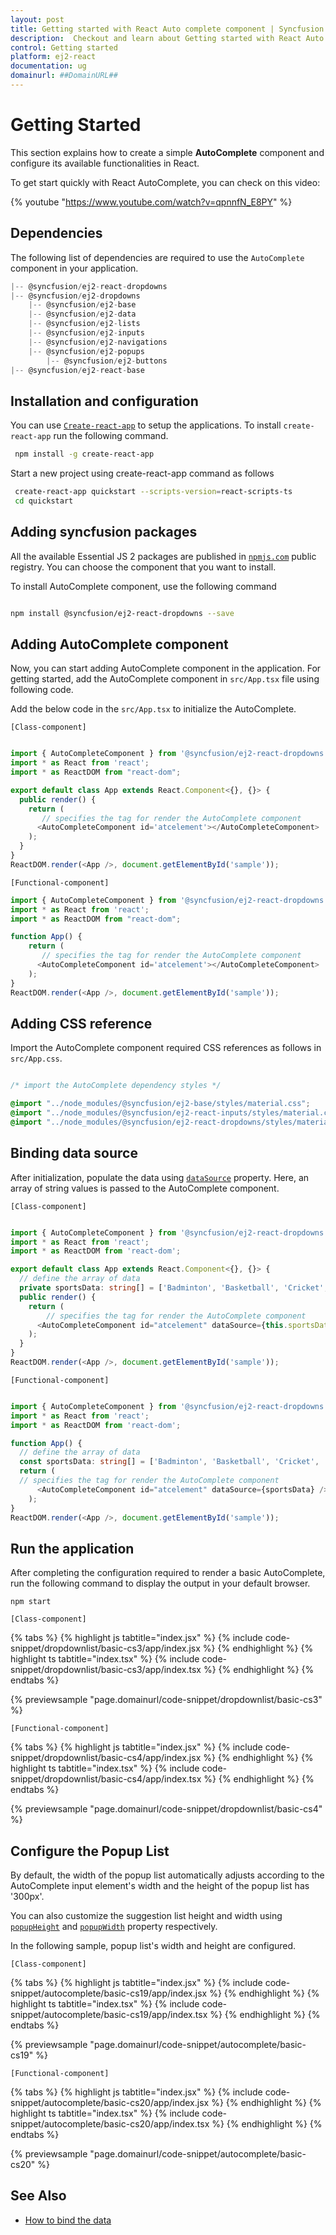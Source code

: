 ```yaml
---
layout: post
title: Getting started with React Auto complete component | Syncfusion
description:  Checkout and learn about Getting started with React Auto complete component of Syncfusion Essential JS 2 and more details.
control: Getting started 
platform: ej2-react
documentation: ug
domainurl: ##DomainURL##
---
```


# Getting Started

This section explains how to create a simple **AutoComplete** component and configure its available functionalities in React.

To get start quickly with React AutoComplete, you can check on this video:

{% youtube "https://www.youtube.com/watch?v=qpnnfN_E8PY" %}

## Dependencies

The following list of dependencies are required to use the `AutoComplete` component in your application.

```javascript
|-- @syncfusion/ej2-react-dropdowns
|-- @syncfusion/ej2-dropdowns
    |-- @syncfusion/ej2-base
    |-- @syncfusion/ej2-data
    |-- @syncfusion/ej2-lists
    |-- @syncfusion/ej2-inputs
    |-- @syncfusion/ej2-navigations
    |-- @syncfusion/ej2-popups
        |-- @syncfusion/ej2-buttons
|-- @syncfusion/ej2-react-base
```

## Installation and configuration

You can use [`Create-react-app`](https://github.com/facebookincubator/create-react-app) to setup the applications. To install `create-react-app` run the following command.

   ```bash
    npm install -g create-react-app
   ```

Start a new project using create-react-app command as follows

   ```bash
    create-react-app quickstart --scripts-version=react-scripts-ts
    cd quickstart
  ```

## Adding syncfusion packages

All the available Essential JS 2 packages are published in [`npmjs.com`](https://www.npmjs.com/~syncfusionorg) public registry. You can choose the component that you want to install.

To install AutoComplete component, use the following command

```bash

npm install @syncfusion/ej2-react-dropdowns --save

```

## Adding AutoComplete component

Now, you can start adding AutoComplete component in the application. For getting started, add the AutoComplete component in `src/App.tsx` file using following code.

Add the below code in the `src/App.tsx` to initialize the AutoComplete.

`[Class-component]`

```ts

import { AutoCompleteComponent } from '@syncfusion/ej2-react-dropdowns';
import * as React from 'react';
import * as ReactDOM from "react-dom";

export default class App extends React.Component<{}, {}> {
  public render() {
    return (
       // specifies the tag for render the AutoComplete component
      <AutoCompleteComponent id='atcelement'></AutoCompleteComponent>
    );
  }
}
ReactDOM.render(<App />, document.getElementById('sample'));
```

`[Functional-component]`

```ts
import { AutoCompleteComponent } from '@syncfusion/ej2-react-dropdowns';
import * as React from 'react';
import * as ReactDOM from "react-dom";

function App() {
    return (
       // specifies the tag for render the AutoComplete component
      <AutoCompleteComponent id='atcelement'></AutoCompleteComponent>
    );
}
ReactDOM.render(<App />, document.getElementById('sample'));
```

## Adding CSS reference

Import the AutoComplete component required CSS references as follows in `src/App.css`.

```css

/* import the AutoComplete dependency styles */

@import "../node_modules/@syncfusion/ej2-base/styles/material.css";
@import "../node_modules/@syncfusion/ej2-react-inputs/styles/material.css";
@import "../node_modules/@syncfusion/ej2-react-dropdowns/styles/material.css";

```

## Binding data source

After initialization, populate the data using [`dataSource`](https://ej2.syncfusion.com/react/documentation/api/auto-complete/#datasource) property. Here, an array of string values is passed to the AutoComplete component.

`[Class-component]`

```ts

import { AutoCompleteComponent } from '@syncfusion/ej2-react-dropdowns';
import * as React from 'react';
import * as ReactDOM from 'react-dom';

export default class App extends React.Component<{}, {}> {
  // define the array of data
  private sportsData: string[] = ['Badminton', 'Basketball', 'Cricket', 'Football', 'Golf', 'Gymnastics', 'Hockey', 'Rugby', 'Snooker', 'Tennis'];
  public render() {
    return (
        // specifies the tag for render the AutoComplete component
      <AutoCompleteComponent id="atcelement" dataSource={this.sportsData} />
    );
  }
}
ReactDOM.render(<App />, document.getElementById('sample'));
```

`[Functional-component]`

```ts

import { AutoCompleteComponent } from '@syncfusion/ej2-react-dropdowns';
import * as React from 'react';
import * as ReactDOM from 'react-dom';

function App() {
  // define the array of data
  const sportsData: string[] = ['Badminton', 'Basketball', 'Cricket', 'Football', 'Golf', 'Gymnastics', 'Hockey', 'Rugby', 'Snooker', 'Tennis'];
  return (
  // specifies the tag for render the AutoComplete component
      <AutoCompleteComponent id="atcelement" dataSource={sportsData} />
    );
}
ReactDOM.render(<App />, document.getElementById('sample'));
```

## Run the application

After completing the configuration required to render a basic  AutoComplete, run the following command to display the output in your default browser.

```
npm start
```

`[Class-component]`

{% tabs %}
{% highlight js tabtitle="index.jsx" %}
{% include code-snippet/dropdownlist/basic-cs3/app/index.jsx %}
{% endhighlight %}
{% highlight ts tabtitle="index.tsx" %}
{% include code-snippet/dropdownlist/basic-cs3/app/index.tsx %}
{% endhighlight %}
{% endtabs %}

 {% previewsample "page.domainurl/code-snippet/dropdownlist/basic-cs3" %}

`[Functional-component]`

{% tabs %}
{% highlight js tabtitle="index.jsx" %}
{% include code-snippet/dropdownlist/basic-cs4/app/index.jsx %}
{% endhighlight %}
{% highlight ts tabtitle="index.tsx" %}
{% include code-snippet/dropdownlist/basic-cs4/app/index.tsx %}
{% endhighlight %}
{% endtabs %}

 {% previewsample "page.domainurl/code-snippet/dropdownlist/basic-cs4" %}

## Configure the Popup List

By default, the width of the popup list automatically adjusts according to the AutoComplete input element's width and the height of the popup list has '300px'.

You can also customize the suggestion list height and width using [`popupHeight`](https://ej2.syncfusion.com/react/documentation/api/auto-complete/#popupheight) and [`popupWidth`](https://ej2.syncfusion.com/react/documentation/api/auto-complete/#popupwidth) property respectively.

In the following sample, popup list's width and height are configured.

`[Class-component]`

{% tabs %}
{% highlight js tabtitle="index.jsx" %}
{% include code-snippet/autocomplete/basic-cs19/app/index.jsx %}
{% endhighlight %}
{% highlight ts tabtitle="index.tsx" %}
{% include code-snippet/autocomplete/basic-cs19/app/index.tsx %}
{% endhighlight %}
{% endtabs %}

 {% previewsample "page.domainurl/code-snippet/autocomplete/basic-cs19" %}

`[Functional-component]`

{% tabs %}
{% highlight js tabtitle="index.jsx" %}
{% include code-snippet/autocomplete/basic-cs20/app/index.jsx %}
{% endhighlight %}
{% highlight ts tabtitle="index.tsx" %}
{% include code-snippet/autocomplete/basic-cs20/app/index.tsx %}
{% endhighlight %}
{% endtabs %}

 {% previewsample "page.domainurl/code-snippet/autocomplete/basic-cs20" %}

## See Also

* [How to bind the data](./data-binding)